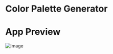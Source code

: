 # Color Palette Generator

# App Preview
![image](https://github.com/AkshithJadhav/Flutter_Color_Palette_Generator/assets/131248055/b1fe84d1-99e8-4c65-9c21-5244cb24ea38)
